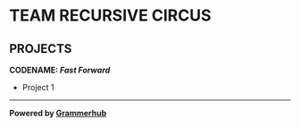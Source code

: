 # TEAM RECURSIVE CIRCUS

## PROJECTS

**CODENAME: _Fast Forward_**
- Project 1



______________________________
**Powered by [Grammerhub](http://discord.grammerhub.org)**

